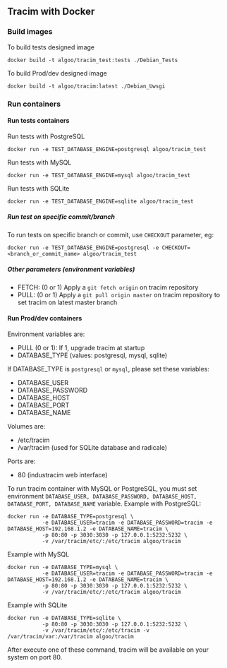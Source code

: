 ## Tracim with Docker

### Build images

To build tests designed image

    docker build -t algoo/tracim_test:tests ./Debian_Tests

To build Prod/dev designed image

    docker build -t algoo/tracim:latest ./Debian_Uwsgi

### Run containers

#### Run tests containers

Run tests with PostgreSQL

    docker run -e TEST_DATABASE_ENGINE=postgresql algoo/tracim_test

Run tests with MySQL

    docker run -e TEST_DATABASE_ENGINE=mysql algoo/tracim_test

Run tests with SQLite

    docker run -e TEST_DATABASE_ENGINE=sqlite algoo/tracim_test

##### Run test on specific commit/branch

To run tests on specific branch or commit, use ``CHECKOUT`` parameter, eg:

    docker run -e TEST_DATABASE_ENGINE=postgresql -e CHECKOUT=<branch_or_commit_name> algoo/tracim_test

##### Other parameters (environment variables)

* FETCH: (0 or 1) Apply a ``git fetch origin`` on tracim repository
* PULL: (0 or 1) Apply a ``git pull origin master`` on tracim repository to set tracim on latest master branch

#### Run Prod/dev containers

Environment variables are:

* PULL (0 or 1): If 1, upgrade tracim at startup
* DATABASE_TYPE (values: postgresql, mysql, sqlite)

If DATABASE_TYPE is `postgresql` or `mysql`, please set these variables:

* DATABASE_USER
* DATABASE_PASSWORD
* DATABASE_HOST
* DATABASE_PORT
* DATABASE_NAME

Volumes are:

* /etc/tracim
* /var/tracim (used for SQLite database and radicale)

Ports are:

* 80 (industracim web interface)

To run tracim container with MySQL or PostgreSQL, you must set environment ``DATABASE_USER, DATABASE_PASSWORD, DATABASE_HOST, DATABASE_PORT, DATABASE_NAME`` variable.
Example with PostgreSQL:

    docker run -e DATABASE_TYPE=postgresql \
               -e DATABASE_USER=tracim -e DATABASE_PASSWORD=tracim -e DATABASE_HOST=192.168.1.2 -e DATABASE_NAME=tracim \
               -p 80:80 -p 3030:3030 -p 127.0.0.1:5232:5232 \
               -v /var/tracim/etc/:/etc/tracim algoo/tracim

Example with MySQL

    docker run -e DATABASE_TYPE=mysql \
               -e DATABASE_USER=tracim -e DATABASE_PASSWORD=tracim -e DATABASE_HOST=192.168.1.2 -e DATABASE_NAME=tracim \
               -p 80:80 -p 3030:3030 -p 127.0.0.1:5232:5232 \
               -v /var/tracim/etc/:/etc/tracim algoo/tracim

Example with SQLite

    docker run -e DATABASE_TYPE=sqlite \
               -p 80:80 -p 3030:3030 -p 127.0.0.1:5232:5232 \
               -v /var/tracim/etc/:/etc/tracim -v /var/tracim/var:/var/tracim algoo/tracim

After execute one of these command, tracim will be available on your system on port 80.
